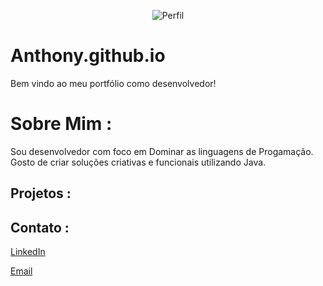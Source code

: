 <p align="center">
  <img src="https://github.com/seu-usuario/seu-repositorio/blob/main/imagens/perfil.png" alt="Perfil">
</p>

# Anthony.github.io

Bem vindo ao meu portfólio como desenvolvedor!

# Sobre Mim :

Sou desenvolvedor com foco em Dominar as linguagens de Progamação. Gosto de criar soluções criativas e funcionais utilizando Java.

## Projetos :

## Contato :

[LinkedIn](https://www.linkedin.com/public-profile/settings?lipi=urn%3Ali%3Apage%3Ad_flagship3_profile_self_edit_contact-info%3BHzFLzQ9ARRKeOU%2FmiccczQ%3D%3D)

[Email](anthonyvictorsp@gmail.com)

